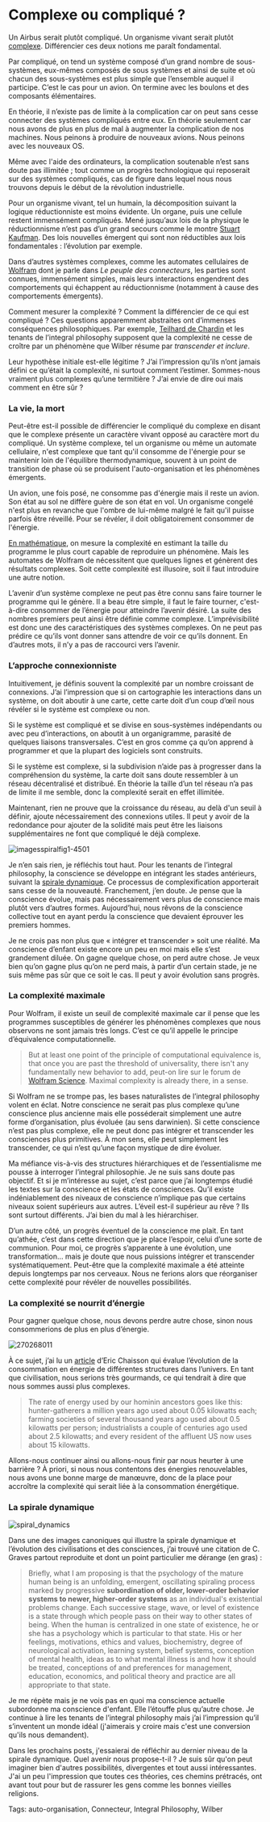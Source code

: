 # Complexe ou compliqué ?

Un Airbus serait plutôt compliqué. Un organisme vivant serait plutôt [complexe](http://fr.wikipedia.org/wiki/Syst%C3%A8me_complexe). Différencier ces deux notions me paraît fondamental.

Par compliqué, on tend un système composé d’un grand nombre de sous-systèmes, eux-mêmes composés de sous systèmes et ainsi de suite et où chacun des sous-systèmes est plus simple que l’ensemble auquel il participe. C’est le cas pour un avion. On termine avec les boulons et des composants élémentaires.<span id="more-5621"></span>

En théorie, il n’existe pas de limite à la complication car on peut sans cesse connecter des systèmes compliqués entre eux. En théorie seulement car nous avons de plus en plus de mal à augmenter la complication de nos machines. Nous peinons à produire de nouveaux avions. Nous peinons avec les nouveaux OS.

Même avec l'aide des ordinateurs, la complication soutenable n’est sans doute pas illimitée ; tout comme un progrès technologique qui reposerait sur des systèmes compliqués, cas de figure dans lequel nous nous trouvons depuis le début de la révolution industrielle.

Pour un organisme vivant, tel un humain, la décomposition suivant la logique réductionniste est moins évidente. Un organe, puis une cellule restent immensément compliqués. Mené jusqu’aux lois de la physique le réductionnisme n’est pas d’un grand secours comme le montre [Stuart Kaufman](http://blog.tcrouzet.com/2008/08/19/autoregulation-vs-auto-organisation/). Des lois nouvelles émergent qui sont non réductibles aux lois fondamentales : l’évolution par exemple.

Dans d’autres systèmes complexes, comme les automates cellulaires de [Wolfram](http://www.stephenwolfram.com/publications/articles/ca/84-complex/2/text.html) dont je parle dans *Le peuple des connecteurs*, les parties sont connues, immensément simples, mais leurs interactions engendrent des comportements qui échappent au réductionnisme (notamment à cause des comportements émergents).

Comment mesurer la complexité ? Comment la différencier de ce qui est compliqué ? Ces questions apparemment abstraites ont d’immenses conséquences philosophiques. Par exemple, [Teilhard de Chardin](http://blog.tcrouzet.com/2008/09/08/teilhard-de-chardin/) et les tenants de l’integral philosophy supposent que la complexité ne cesse de croître par un phénomène que Wilber résume par *transcender et inclure*.

Leur hypothèse initiale est-elle légitime ? J’ai l’impression qu’ils n’ont jamais défini ce qu’était la complexité, ni surtout comment l’estimer. Sommes-nous vraiment plus complexes qu’une termitière ? J’ai envie de dire oui mais comment en être sûr ?

### La vie, la mort

Peut-être est-il possible de différencier le compliqué du complexe en disant que le complexe présente un caractère vivant opposé au caractère mort du compliqué. Un système complexe, tel un organisme ou même un automate cellulaire, n'est complexe que tant qu'il consomme de l'énergie pour se maintenir loin de l'équilibre thermodynamique, souvent à un point de transition de phase où se produisent l'auto-organisation et les phénomènes émergents.

Un avion, une fois posé, ne consomme pas d'énergie mais il reste un avion. Son état au sol ne diffère guère de son état en vol. Un organisme congelé n'est plus en revanche que l'ombre de lui-même malgré le fait qu'il puisse parfois être réveillé. Pour se révéler, il doit obligatoirement consommer de l'énergie.

[En mathématique](http://www.larecherche.fr/content/recherche/article?id=3156), on mesure la complexité en estimant la taille du programme le plus court capable de reproduire un phénomène. Mais les automates de Wolfram de nécessitent que quelques lignes et génèrent des résultats complexes. Soit cette complexité est illusoire, soit il faut introduire une autre notion.

L’avenir d’un système complexe ne peut pas être connu sans faire tourner le programme qui le génère. Il a beau être simple, il faut le faire tourner, c'est-à-dire consommer de l’énergie pour atteindre l’avenir désiré. La suite des nombres premiers peut ainsi être définie comme complexe. L’imprévisibilité est donc une des caractéristiques des systèmes complexes. On ne peut pas prédire ce qu’ils vont donner sans attendre de voir ce qu’ils donnent. En d’autres mots, il n’y a pas de raccourci vers l’avenir.

### L’approche connexionniste

Intuitivement, je définis souvent la complexité par un nombre croissant de connexions. J’ai l’impression que si on cartographie les interactions dans un système, on doit aboutir à une carte, cette carte doit d’un coup d’œil nous révéler si le système est complexe ou non.

Si le système est compliqué et se divise en sous-systèmes indépendants ou avec peu d’interactions, on aboutit à un organigramme, parasité de quelques liaisons transversales. C’est en gros comme ça qu’on apprend à programmer et que la plupart des logiciels sont construits.

Si le système est complexe, si la subdivision n’aide pas à progresser dans la compréhension du système, la carte doit sans doute ressembler à un réseau décentralisé et distribué. En théorie la taille d’un tel réseau n’a pas de limite il me semble, donc la complexité serait en effet illimitée.

Maintenant, rien ne prouve que la croissance du réseau, au delà d'un seuil à définir, ajoute nécessairement des connexions utiles. Il peut y avoir de la redondance pour ajouter de la solidité mais peut être les liaisons supplémentaires ne font que compliqué le déjà complexe.

![imagesspiralfig1-4501](http://blog.tcrouzet.comhttps://tcrouzet.com/images_tc/2009/04/imagesspiralfig1-4501.jpg)

Je n’en sais rien, je réfléchis tout haut. Pour les tenants de l’integral philosophy, la conscience se développe en intégrant les stades antérieurs, suivant la [spirale dynamique](http://en.wikipedia.org/wiki/Spiral_Dynamics). Ce processus de complexification apporterait sans cesse de la nouveauté. Franchement, j’en doute. Je pense que la conscience évolue, mais pas nécessairement vers plus de conscience mais plutôt vers d’autres formes. Aujourd’hui, nous rêvons de la conscience collective tout en ayant perdu la conscience que devaient éprouver les premiers hommes.

Je ne crois pas non plus que « intégrer et transcender » soit une réalité. Ma conscience d’enfant existe encore un peu en moi mais elle s’est grandement diluée. On gagne quelque chose, on perd autre chose. Je veux bien qu’on gagne plus qu’on ne perd mais, à partir d’un certain stade, je ne suis même pas sûr que ce soit le cas. Il peut y avoir évolution sans progrès.

### La complexité maximale

Pour Wolfram, il existe un seuil de complexité maximale car il pense que les programmes susceptibles de générer les phénomènes complexes que nous observons ne sont jamais très longs. C’est ce qu’il appelle le principe d’équivalence computationnelle.

> But at least one point of the principle of computational equivalence is, that once you are past the threshold of universality, there isn't any fundamentally new behavior to add, peut-on lire sur le forum de [Wolfram Science](http://forum.wolframscience.com/showthread.php?s=59a1edf2c833d6d315bf63796cc9bf3e&threadid=862&highlight=*chapter+12*). Maximal complexity is already there, in a sense.

Si Wolfram ne se trompe pas, les bases naturalistes de l’integral philosophy volent en éclat. Notre conscience ne serait pas plus complexe qu’une conscience plus ancienne mais elle posséderait simplement une autre forme d’organisation, plus évoluée (au sens darwinien). Si cette conscience n’est pas plus complexe, elle ne peut donc pas intégrer et transcender les consciences plus primitives. À mon sens, elle peut simplement les transcender, ce qui n’est qu’une façon mystique de dire évoluer.

Ma méfiance vis-à-vis des structures hiérarchiques et de l’essentialisme me pousse à interroger l’integral philosophie. Je ne suis sans doute pas objectif. Et si je m’intéresse au sujet, c’est parce que j’ai longtemps étudié les textes sur la conscience et les états de consciences. Qu’il existe indéniablement des niveaux de conscience n’implique pas que certains niveaux soient supérieurs aux autres. L’éveil est-il supérieur au rêve ? Ils sont surtout différents. J’ai bien du mal à les hiérarchiser.

D’un autre côté, un progrès éventuel de la conscience me plait. En tant qu’athée, c’est dans cette direction que je place l’espoir, celui d’une sorte de communion. Pour moi, ce progrès s’apparente à une évolution, une transformation… mais je doute que nous puissions intégrer et transcender systématiquement. Peut-être que la complexité maximale a été atteinte depuis longtemps par nos cerveaux. Nous ne ferions alors que réorganiser cette complexité pour révéler de nouvelles possibilités.

### La complexité se nourrit d’énergie

Pour gagner quelque chose, nous devons perdre autre chose, sinon nous consommerions de plus en plus d’énergie.

![270268011](http://blog.tcrouzet.comhttps://tcrouzet.com/images_tc/2009/04/270268011.jpg)

À ce sujet, j’ai lu un [article](http://www.newscientist.com/article/mg20227026.800-the-heat-to-come.html?full=true) d’Eric Chaisson qui évalue l’évolution de la consommation en énergie de différentes structures dans l’univers. En tant que civilisation, nous serions très gourmands, ce qui tendrait à dire que nous sommes aussi plus complexes.

> The rate of energy used by our hominin ancestors goes like this: hunter-gatherers a million years ago used about 0.05 kilowatts each; farming societies of several thousand years ago used about 0.5 kilowatts per person; industrialists a couple of centuries ago used about 2.5 kilowatts; and every resident of the affluent US now uses about 15 kilowatts.

Allons-nous continuer ainsi ou allons-nous finir par nous heurter à une barrière ? À priori, si nous nous contentons des énergies renouvelables, nous avons une bonne marge de manœuvre, donc de la place pour accroître la complexité qui serait liée à la consommation énergétique.

### La spirale dynamique

![spiral_dynamics](http://blog.tcrouzet.comhttps://tcrouzet.com/images_tc/2009/04/spiral_dynamics_model1.jpg)

 Dans une des images canoniques qui illustre la spirale dynamique et l’évolution des civilisations et des consciences, j’ai trouvé une citation de C. Graves partout reproduite et dont un point particulier me dérange (en gras) :

> Briefly, what I am proposing is that the psychology of the mature human being is an unfolding, emergent, oscillating spiraling process marked by progressive **subordination of older, lower-order behavior systems to newer, higher-order systems** as an individual's existential problems change. Each successive stage, wave, or level of existence is a state through which people pass on their way to other states of being. When the human is centralized in one state of existence, he or she has a psychology which is particular to that state. His or her feelings, motivations, ethics and values, biochemistry, degree of neurological activation, learning system, belief systems, conception of mental health, ideas as to what mental illness is and how it should be treated, conceptions of and preferences for management, education, economics, and political theory and practice are all appropriate to that state.

Je me répète mais je ne vois pas en quoi ma conscience actuelle subordonne ma conscience d'enfant. Elle l’étouffe plus qu’autre chose. Je continue à lire les tenants de l’integral philosophy mais j’ai l’impression qu’il s’inventent un monde idéal (j'aimerais y croire mais c'est une conversion qu'ils nous demandent).

Dans les prochains posts, j'essaierai de réfléchir au dernier niveau de la spirale dynamique. Quel avenir nous propose-t-il ? Je suis sûr qu'on peut imaginer bien d'autres possibilités, divergentes et tout aussi intéressantes. J'ai un peu l'impression que toutes ces théories, ces chemins prétracés, ont avant tout pour but de rassurer les gens comme les bonnes vieilles religions.

Tags: auto-organisation, Connecteur, Integral Philosophy, Wilber